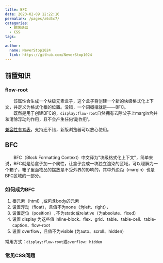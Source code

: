 ```yaml
---
title: BFC
date: 2023-02-09 12:22:16
permalink: /pages/a6d5c7/
categories:
  - 前端基础
  - CSS
tags:
  - 
author: 
  name: NeverStop1024
  link: https://github.com/NeverStop1024
---
```

## 前置知识
### flow-root
&emsp;&emsp;该属性会生成一个块级元素盒子，这个盒子将创建一个新的块级格式化上下文，并定义为格式化根的位置。没错，一个词概括就是——BFC。  
&emsp;&emsp;既然是用于创建BFC的，`display:flow-root`自然拥有去除父子上margin合并和清除浮动的作用，且不会产生任何‘副作用’。  

[兼容性参考表](https://developer.mozilla.org/zh-CN/docs/Web/CSS/display)，支持还不错，新版浏览器可以放心使用。

## BFC
&emsp;&emsp;BFC（Block Formatting Context）中文译为"块级格式化上下文"，简单来说，BFC就是给盒子加一个属性，让盒子变成一块独立渲染的区域，可以理解为一个箱子，箱子里面物品的摆放是不受外界的影响的，其中外边距（margin）也是BFC区域的一部分。

### 如何成为BFC
1. 根元素（html）,或包含body的元素
2. 设置浮动（float），且值不为none（为left、right）， 
3. 设置定位（position）, 不为static或relative（为absolute、fixed） 
4. 设置 display 为这些值 inline-block、flex、grid、table、table-cell、table-caption、flow-root
5. 设置 overflow，且值不为visible (为auto、scroll、hidden)

常用方式：`display:flow-root`或`overflow: hidden`

### 常见CSS问题
